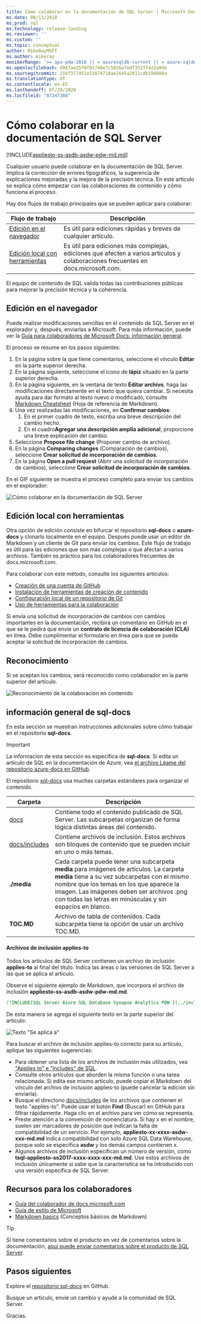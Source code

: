 ```yaml
---
title: Cómo colaborar en la documentación de SQL Server | Microsoft Docs
ms.date: 08/13/2018
ms.prod: sql
ms.technology: release-landing
ms.reviewer: ''
ms.custom: ''
ms.topic: conceptual
author: MikeRayMSFT
ms.author: mikeray
monikerRange: '>= aps-pdw-2016 || = azuresqldb-current || = azure-sqldw-latest || >= sql-server-2016 || >= sql-server-linux-2017 || = sqlallproducts-allversions'
ms.openlocfilehash: d947ae25f6f01740e7c5826a7edf332ff422a9de
ms.sourcegitcommit: 216f377451e53874718ae1645a2611cdb198808a
ms.translationtype: HT
ms.contentlocale: es-ES
ms.lasthandoff: 07/28/2020
ms.locfileid: "87247388"
---
```

# <a name="how-to-contribute-to-sql-server-documentation"></a>Cómo colaborar en la documentación de SQL Server

[!INCLUDE[appliesto-ss-asdb-asdw-pdw-md.md](../includes/appliesto-ss-asdb-asdw-pdw-md.md)]

Cualquier usuario puede colaborar en la documentación de SQL Server. Implica la corrección de errores tipográficos, la sugerencia de explicaciones mejoradas y la mejora de la precisión técnica. En este artículo se explica cómo empezar con las colaboraciones de contenido y cómo funciona el proceso.

Hay dos flujos de trabajo principales que se pueden aplicar para colaborar:

|Flujo de trabajo|Descripción|
|---|---|
| [Edición en el navegador](#githubui) | Es útil para ediciones rápidas y breves de cualquier artículo. |
| [Edición local con herramientas](#tools) | Es útil para ediciones más complejas, ediciones que afecten a varios artículos y colaboraciones frecuentes en docs.microsoft.com. |

El equipo de contenido de SQL valida todas las contribuciones públicas para mejorar la precisión técnica y la coherencia. 

## <a name="edit-in-your-browser"></a><a id="githubui"></a> Edición en el navegador

Puede realizar modificaciones sencillas en el contenido de SQL Server en el explorador y, después, enviarlas a Microsoft. Para más información, puede ver la [Guía para colaboradores de Microsoft Docs: información general](https://docs.microsoft.com/contribute/#quick-edits-to-existing-documents). 

El proceso se resume en los pasos siguientes: 

1. En la página sobre la que tiene comentarios, seleccione el vínculo **Editar** en la parte superior derecha.
1. En la página siguiente, seleccione el icono de **lápiz** situado en la parte superior derecha.
1. En la página siguiente, en la ventana de texto **Editar archivo**, haga las modificaciones directamente en el texto que quiera cambiar.
    Si necesita ayuda para dar formato al texto nuevo o modificado, consulte [Markdown Cheatsheet](https://github.com/adam-p/markdown-here/wiki/Markdown-Cheatsheet) (Hoja de referencia de Markdown).
1. Una vez realizadas las modificaciones, en **Confirmar cambios**:
    1. En el primer cuadro de texto, escriba una breve descripción del cambio hecho.
    1. En el cuadro**Agregar una descripción amplia adicional**, proporcione una breve explicación del cambio.
1. Seleccione **Propose file change** (Proponer cambio de archivo).
1. En la página **Comparing changes** (Comparación de cambios), seleccione **Crear solicitud de incorporación de cambios**. 
1. En la página **Open a pull request** (Abrir una solicitud de incorporación de cambios), seleccione **Crear solicitud de incorporación de cambios**. 

En el GIF siguiente se muestra el proceso completo para enviar los cambios en el explorador:

![Cómo colaborar en la documentación de SQL Server](media/sql-server-docs-navigation-guide/edit-sql-docs.gif)

## <a name="edit-locally-with-tools"></a><a id="tools"></a> Edición local con herramientas

Otra opción de edición consiste en bifurcar el repositorio **sql-docs** o **azure-docs** y clonarlo localmente en el equipo. Después puede usar un editor de Markdown y un cliente de Git para enviar los cambios. Este flujo de trabajo es útil para las ediciones que son más complejas o que afectan a varios archivos. También es práctico para los colaboradores frecuentes de docs.microsoft.com.

Para colaborar con este método, consulte los siguientes artículos:

- [Creación de una cuenta de GitHub](https://docs.microsoft.com/contribute/get-started-setup-github)
- [Instalación de herramientas de creación de contenido](https://docs.microsoft.com/contribute/get-started-setup-tools)
- [Configuración local de un repositorio de Git](https://docs.microsoft.com/contribute/get-started-setup-local)
- [Uso de herramientas para la colaboración](https://docs.microsoft.com/contribute/how-to-write-workflows-major)

Si envía una solicitud de incorporación de cambios con cambios importantes en la documentación, recibirá un comentario en GitHub en el que se le pedirá que envíe un **contrato de licencia de colaboración (CLA)** en línea. Debe cumplimentar el formulario en línea para que se pueda aceptar la solicitud de incorporación de cambios.

## <a name="recognition"></a>Reconocimiento

Si se aceptan los cambios, será reconocido como colaborador en la parte superior del artículo.

![Reconocimiento de la colaboración en contenido](./media/sql-server-docs-contribute/contribution-recognition.png)

## <a name="sql-docs-overview"></a>información general de sql-docs

En esta sección se muestran instrucciones adicionales sobre cómo trabajar en el repositorio **sql-docs**.

> [!IMPORTANT]
> La información de esta sección es específica de **sql-docs**. Si edita un artículo de SQL en la documentación de Azure, vea [el archivo Léame del repositorio azure-docs en GitHub](https://github.com/MicrosoftDocs/azure-docs/blob/master/README.md).

El repositorio [sql-docs](https://github.com/MicrosoftDocs/sql-docs) usa muchas carpetas estándares para organizar el contenido.

| Carpeta | Descripción |
|---|---|
| [docs](https://github.com/MicrosoftDocs/sql-docs/tree/live/docs) | Contiene todo el contenido publicado de SQL Server. Las subcarpetas organizan de forma lógica distintas áreas del contenido. |
| [docs/includes](https://github.com/MicrosoftDocs/sql-docs/tree/live/docs/includes) | Contiene archivos de inclusión. Estos archivos son bloques de contenido que se pueden incluir en uno o más temas. |
| **./media** | Cada carpeta puede tener una subcarpeta **media** para imágenes de artículos. La carpeta **media** tiene a su vez subcarpetas con el mismo nombre que los temas en los que aparece la imagen. Las imágenes deben ser archivos .png con todas las letras en minúsculas y sin espacios en blanco. |
| **TOC.MD** | Archivo de tabla de contenidos. Cada subcarpeta tiene la opción de usar un archivo TOC.MD. |

#### <a name="applies-to-includes"></a>Archivos de inclusión applies-to

Todos los artículos de SQL Server contienen un archivo de inclusión **applies-to** al final del título. Indica las áreas o las versiones de SQL Server a las que se aplica el artículo.

Observe el siguiente ejemplo de Markdown, que incorpora el archivo de inclusión **appliesto-ss-asdb-asdw-pdw-md.md**.

```Markdown
[!INCLUDE[SQL Server Azure SQL Database Synapse Analytics PDW ](../includes/applies-to-version/sql-asdb-asdbmi-asa-pdw.md)]
```

De esta manera se agrega el siguiente texto en la parte superior del artículo:

![Texto "Se aplica a"](./media/sql-server-docs-contribute/applies-to.png)

Para buscar el archivo de inclusión applies-to correcto para su artículo, aplique las siguientes sugerencias:

- Para obtener una lista de los archivos de inclusión más utilizados, vea ["Applies to" e "Includes" de SQL](applies-to-includes.md).
- Consulte otros artículos que aborden la misma función o una tarea relacionada. Si edita ese mismo artículo, puede copiar el Markdown del vínculo del archivo de inclusión applies-to (puede cancelar la edición sin enviarla).
- Busque el directorio [docs/includes](https://github.com/MicrosoftDocs/sql-docs/tree/live/docs/includes) de los archivos que contienen el texto "applies-to". Puede usar el botón **Find** (Buscar) en GitHub para filtrar rápidamente. Haga clic en el archivo para ver cómo se representa.
- Preste atención a la convención de nomenclatura. Si hay x en el nombre, suelen ser marcadores de posición que indican la falta de compatibilidad de un servicio. Por ejemplo, **appliesto-xx-xxxx-asdw-xxx-md.md** indica compatibilidad con solo Azure SQL Data Warehouse, porque solo se especifica **asdw** y los demás campos contienen x.
- Algunos archivos de inclusión especifican un número de versión, como **tsql-appliesto-ss2017-xxxx-xxxx-xxx-md.md**. Use estos archivos de inclusión únicamente si sabe que la característica se ha introducido con una versión específica de SQL Server.

## <a name="contributor-resources"></a>Recursos para los colaboradores

- [Guía del colaborador de docs.microsoft.com](https://docs.microsoft.com/contribute/)
- [Guía de estilo de Microsoft](https://docs.microsoft.com/teamblog/style-guide)
- [Markdown basics](https://help.github.com/articles/getting-started-with-writing-and-formatting-on-github/) (Conceptos básicos de Markdown)

> [!TIP]
> Si tiene comentarios sobre el producto en vez de comentarios sobre la documentación, [aquí puede enviar comentarios sobre el producto de SQL Server](https://feedback.azure.com/forums/908035-sql-server).

## <a name="next-steps"></a>Pasos siguientes

Explore el [repositorio sql-docs](https://github.com/MicrosoftDocs/sql-docs) en GitHub.

Busque un artículo, envíe un cambio y ayude a la comunidad de SQL Server. 

Gracias.
